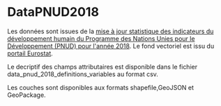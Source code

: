 # DataPNUD2018

Les données sont issues de la <a href="http://hdr.undp.org/en/2018-update">mise à jour statistique des indicateurs du développement humain du Programme des Nations Unies pour le Développement (PNUD) pour l'année 2018</a>.
Le fond vectoriel est issu du <a href="https://ec.europa.eu/eurostat/web/gisco/geodata/reference-data/administrative-units-statistical-units/countries">portail Eurostat</a>.

Le decriptif des champs attributaires est disponible dans le fichier data_pnud_2018_definitions_variables au format csv.

Les couches sont disponibles aux formats shapefile,GeoJSON et GeoPackage.
